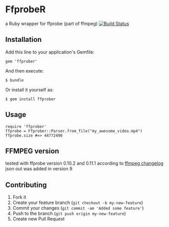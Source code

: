 # FfprobeR

a Ruby wrapper for ffprobe (part of ffmpeg)
[![Build Status](https://secure.travis-ci.org/beanieboi/ffprober.png?branch=master)](http://travis-ci.org/beanieboi/ffprober)

## Installation

Add this line to your application's Gemfile:

    gem 'ffprober'

And then execute:

    $ bundle

Or install it yourself as:

    $ gem install ffprober

## Usage

    require 'ffprober'
    ffprobe = Ffprober::Parser.from_file("my_awesome_video.mp4")
    ffprobe.size #=> 44772490

## FFMPEG version

tested with ffprobe version 0.10.2 and 0.11.1
according to [ffmpeg changelog](http://git.videolan.org/?p=ffmpeg.git;a=blob_plain;f=Changelog) json out was added in version 9

## Contributing

1. Fork it
2. Create your feature branch (`git checkout -b my-new-feature`)
3. Commit your changes (`git commit -am 'Added some feature'`)
4. Push to the branch (`git push origin my-new-feature`)
5. Create new Pull Request
